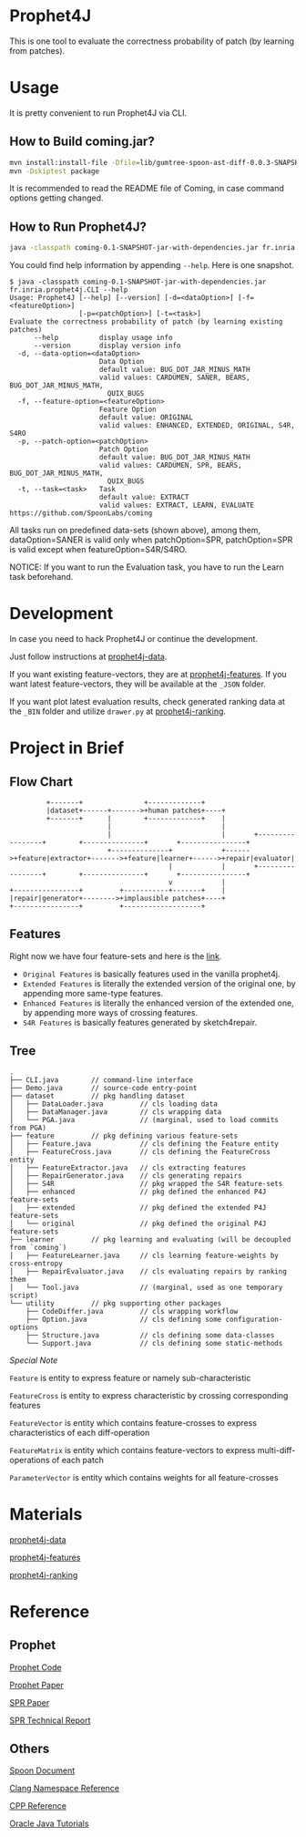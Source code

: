 # Prophet4J

This is one tool to evaluate the correctness probability of patch (by learning from patches).

Usage
======

It is pretty convenient to run Prophet4J via CLI.

How to Build coming.jar?
----

```bash
mvn install:install-file -Dfile=lib/gumtree-spoon-ast-diff-0.0.3-SNAPSHOT-jar-with-dependencies.jar -DgeneratePom=true -DgroupId=fr.inria.spirals -DartifactId=gumtree-spoon-ast-diff -Dversion=0.0.3-SNAPSHOT -Dpackaging=jar
mvn -Dskiptest package
```

It is recommended to read the README file of Coming, in case command options getting changed.

How to Run Prophet4J?
----

```bash
java -classpath coming-0.1-SNAPSHOT-jar-with-dependencies.jar fr.inria.prophet4j.CLI
```

You could find help information by appending `--help`. Here is one snapshot.

```
$ java -classpath coming-0.1-SNAPSHOT-jar-with-dependencies.jar fr.inria.prophet4j.CLI --help
Usage: Prophet4J [--help] [--version] [-d=<dataOption>] [-f=<featureOption>]
                 [-p=<patchOption>] [-t=<task>]
Evaluate the correctness probability of patch (by learning existing patches)
      --help          display usage info
      --version       display version info
  -d, --data-option=<dataOption>
                      Data Option
                      default value: BUG_DOT_JAR_MINUS_MATH
                      valid values: CARDUMEN, SANER, BEARS, BUG_DOT_JAR_MINUS_MATH,
                        QUIX_BUGS
  -f, --feature-option=<featureOption>
                      Feature Option
                      default value: ORIGINAL
                      valid values: ENHANCED, EXTENDED, ORIGINAL, S4R, S4RO
  -p, --patch-option=<patchOption>
                      Patch Option
                      default value: BUG_DOT_JAR_MINUS_MATH
                      valid values: CARDUMEN, SPR, BEARS, BUG_DOT_JAR_MINUS_MATH,
                        QUIX_BUGS
  -t, --task=<task>   Task
                      default value: EXTRACT
                      valid values: EXTRACT, LEARN, EVALUATE
https://github.com/SpoonLabs/coming
```

All tasks run on predefined data-sets (shown above), among them, dataOption=SANER is valid only when patchOption=SPR, patchOption=SPR is valid except when featureOption=S4R/S4RO.

NOTICE: If you want to run the Evaluation task, you have to run the Learn task beforehand.

Development
======

In case you need to hack Prophet4J or continue the development.

Just follow instructions at [prophet4j-data](https://github.com/kth-tcs/overfitting-analysis/tree/master/prophet4j-data).

If you want existing feature-vectors, they are at [prophet4j-features](https://github.com/kth-tcs/overfitting-analysis/tree/master/prophet4j-features). If you want latest feature-vectors, they will be available at the `_JSON` folder.

If you want plot latest evaluation results, check generated ranking data at the `_BIN` folder and utilize `drawer.py` at [prophet4j-ranking](https://github.com/kth-tcs/overfitting-analysis/tree/master/prophet4j-ranking).

Project in Brief
======

Flow Chart
----

```
         +-------+               +-------------+
         |dataset+------+------->+human patches+----+
         +-------+      |        +-------------+    |
                        |                           |
                        |                           |       +-----------------+        +---------------+       +----------------+
                        +--------------+            +------>+feature|extractor+------->+feature|learner+------>+repair|evaluator|
                                       |            |       +-----------------+        +---------------+       +----------------+
                                       v            |
+----------------+         +-----------+-------+    |
|repair|generator+-------->+implausible patches+----+
+----------------+         +-------------------+
```

Features
----

Right now we have four feature-sets and here is the [link](https://github.com/SpoonLabs/coming/blob/master/docs/features.md).
- `Original Features` is basically features used in the vanilla prophet4j.
- `Extended Features` is literally the extended version of the original one, by appending more same-type features.
- `Enhanced Features` is literally the enhanced version of the extended one, by appending more ways of crossing features.
- `S4R Features` is basically features generated by sketch4repair.

Tree
----

```
.
├── CLI.java        // command-line interface
├── Demo.java       // source-code entry-point
├── dataset         // pkg handling dataset
│   ├── DataLoader.java         // cls loading data
│   ├── DataManager.java        // cls wrapping data
│   └── PGA.java                // (marginal, used to load commits from PGA)
├── feature         // pkg defining various feature-sets
│   ├── Feature.java            // cls defining the Feature entity
│   ├── FeatureCross.java       // cls defining the FeatureCross entity
│   ├── FeatureExtractor.java   // cls extracting features
│   ├── RepairGenerator.java    // cls generating repairs
│   ├── S4R                     // pkg wrapped the S4R feature-sets
│   ├── enhanced                // pkg defined the enhanced P4J feature-sets
│   ├── extended                // pkg defined the extended P4J feature-sets
│   └── original                // pkg defined the original P4J feature-sets
├── learner         // pkg learning and evaluating (will be decoupled from `coming`)
│   ├── FeatureLearner.java     // cls learning feature-weights by cross-entropy
│   ├── RepairEvaluator.java    // cls evaluating repairs by ranking them
│   └── Tool.java               // (marginal, used as one temporary script)
└── utility         // pkg supporting other packages
    ├── CodeDiffer.java         // cls wrapping workflow
    ├── Option.java             // cls defining some configuration-options
    ├── Structure.java          // cls defining some data-classes
    └── Support.java            // cls defining some static-methods
```

_Special Note_

`Feature` is entity to express feature or namely sub-characteristic

`FeatureCross` is entity to express characteristic by crossing corresponding features

`FeatureVector` is entity which contains feature-crosses to express characteristics of each diff-operation

`FeatureMatrix` is entity which contains feature-vectors to express multi-diff-operations of each patch

`ParameterVector` is entity which contains weights for all feature-crosses

Materials
======

[prophet4j-data](https://github.com/kth-tcs/overfitting-analysis/tree/master/prophet4j-data)

[prophet4j-features](https://github.com/kth-tcs/overfitting-analysis/tree/master/prophet4j-features)

[prophet4j-ranking](https://github.com/kth-tcs/overfitting-analysis/tree/master/prophet4j-ranking)

Reference
======

Prophet
----

[Prophet Code](http://rhino.csail.mit.edu/prophet-rep/)

[Prophet Paper](https://people.csail.mit.edu/fanl/papers/prophet-popl16.pdf)

[SPR Paper](https://people.csail.mit.edu/fanl/papers/spr-fse15.pdf)

[SPR Technical Report](https://dspace.mit.edu/bitstream/handle/1721.1/95970/MIT-CSAIL-TR-2015-008.pdf)

Others
---

[Spoon Document](http://spoon.gforge.inria.fr/index.html)

[Clang Namespace Reference](https://clang.llvm.org/doxygen/namespaceclang.html)

[CPP Reference](https://en.cppreference.com/w/)

[Oracle Java Tutorials](https://docs.oracle.com/javase/tutorial/java/index.html)
